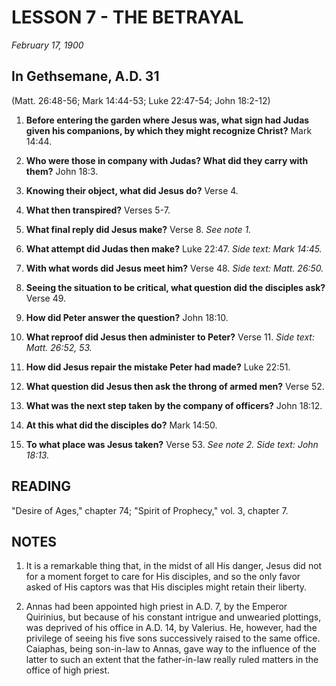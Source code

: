 # LESSON 7 - THE BETRAYAL
*February 17, 1900*

## In Gethsemane, A.D. 31
(Matt. 26:48-56; Mark 14:44-53; Luke 22:47-54; John 18:2-12)

1. **Before entering the garden where Jesus was, what sign had Judas given his companions, by which they might recognize Christ?** Mark 14:44.

2. **Who were those in company with Judas? What did they carry with them?** John 18:3.

3. **Knowing their object, what did Jesus do?** Verse 4.

4. **What then transpired?** Verses 5-7.

5. **What final reply did Jesus make?** Verse 8. *See note 1.*

6. **What attempt did Judas then make?** Luke 22:47. *Side text: Mark 14:45.*

7. **With what words did Jesus meet him?** Verse 48. *Side text: Matt. 26:50.*

8. **Seeing the situation to be critical, what question did the disciples ask?** Verse 49.

9. **How did Peter answer the question?** John 18:10.

10. **What reproof did Jesus then administer to Peter?** Verse 11. *Side text: Matt. 26:52, 53.*

11. **How did Jesus repair the mistake Peter had made?** Luke 22:51.

12. **What question did Jesus then ask the throng of armed men?** Verse 52.

13. **What was the next step taken by the company of officers?** John 18:12.

14. **At this what did the disciples do?** Mark 14:50.

15. **To what place was Jesus taken?** Verse 53. *See note 2. Side text: John 18:13.*

## READING
"Desire of Ages," chapter 74; "Spirit of Prophecy," vol. 3, chapter 7.

## NOTES

1. It is a remarkable thing that, in the midst of all His danger, Jesus did not for a moment forget to care for His disciples, and so the only favor asked of His captors was that His disciples might retain their liberty.

2. Annas had been appointed high priest in A.D. 7, by the Emperor Quirinius, but because of his constant intrigue and unwearied plottings, was deprived of his office in A.D. 14, by Valerius. He, however, had the privilege of seeing his five sons successively raised to the same office. Caiaphas, being son-in-law to Annas, gave way to the influence of the latter to such an extent that the father-in-law really ruled matters in the office of high priest.